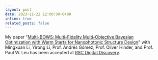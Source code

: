 ```yaml
---
layout: post
date: 2023-11-22 12:00:00-0400
inline: true
related_posts: false
---
```


My paper "<a href="https://doi.org/10.1039/D3DD00177F" target="_blank">Multi-BOWS: Multi-Fidelity Multi-Objective Bayesian Optimization with Warm Starts for Nanophotonic Structure Design</a>" with Mingxuan Li, Yirong Li, Prof. Andrés Gómez, Prof. Oliver Hinder, and Prof. Paul W. Leu has been accepted at <a href="https://www.rsc.org/journals-books-databases/about-journals/digital-discovery" target="_blank">RSC Digital Discovery</a>.

